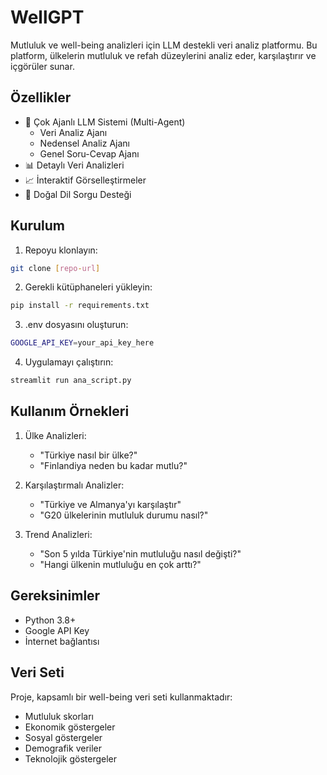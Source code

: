 # WellGPT

Mutluluk ve well-being analizleri için LLM destekli veri analiz platformu. Bu platform, ülkelerin mutluluk ve refah düzeylerini analiz eder, karşılaştırır ve içgörüler sunar.

## Özellikler

- 🤖 Çok Ajanlı LLM Sistemi (Multi-Agent)
  - Veri Analiz Ajanı
  - Nedensel Analiz Ajanı
  - Genel Soru-Cevap Ajanı
- 📊 Detaylı Veri Analizleri
- 📈 İnteraktif Görselleştirmeler
- 💬 Doğal Dil Sorgu Desteği

## Kurulum

1. Repoyu klonlayın:
```bash
git clone [repo-url]
```

2. Gerekli kütüphaneleri yükleyin:
```bash
pip install -r requirements.txt
```

3. .env dosyasını oluşturun:
```bash
GOOGLE_API_KEY=your_api_key_here
```

4. Uygulamayı çalıştırın:
```bash
streamlit run ana_script.py
```

## Kullanım Örnekleri

1. Ülke Analizleri:
   - "Türkiye nasıl bir ülke?"
   - "Finlandiya neden bu kadar mutlu?"

2. Karşılaştırmalı Analizler:
   - "Türkiye ve Almanya'yı karşılaştır"
   - "G20 ülkelerinin mutluluk durumu nasıl?"

3. Trend Analizleri:
   - "Son 5 yılda Türkiye'nin mutluluğu nasıl değişti?"
   - "Hangi ülkenin mutluluğu en çok arttı?"

## Gereksinimler

- Python 3.8+
- Google API Key
- İnternet bağlantısı

## Veri Seti

Proje, kapsamlı bir well-being veri seti kullanmaktadır:
- Mutluluk skorları
- Ekonomik göstergeler
- Sosyal göstergeler
- Demografik veriler
- Teknolojik göstergeler



